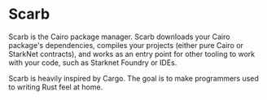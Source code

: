 # Scarb

Scarb is the Cairo package manager. Scarb downloads your Cairo package's dependencies, 
compiles your projects (either pure Cairo or StarkNet contracts), 
and works as an entry point for other tooling to work with your code, such as Starknet Foundry or IDEs.

Scarb is heavily inspired by Cargo. The goal is to make programmers used to writing Rust feel at home.

